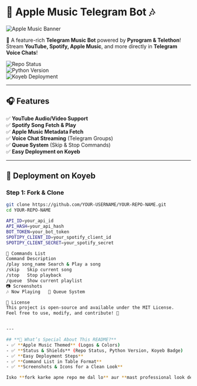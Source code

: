 # 🍏 Apple Music Telegram Bot 🎶  

![Apple Music Banner](https://upload.wikimedia.org/wikipedia/commons/2/2a/Apple_Music_logo.svg)  

🚀 A feature-rich **Telegram Music Bot** powered by **Pyrogram & Telethon**!  
Stream **YouTube, Spotify, Apple Music**, and more directly in **Telegram Voice Chats**!  

![Repo Status](https://img.shields.io/badge/Status-Active-green)  
![Python Version](https://img.shields.io/badge/Python-3.9-blue)  
![Koyeb Deployment](https://img.shields.io/badge/Deploy-Koyeb-orange)  

---

## 🎧 **Features**
✅ **YouTube Audio/Video Support**  
✅ **Spotify Song Fetch & Play**  
✅ **Apple Music Metadata Fetch**  
✅ **Voice Chat Streaming** (Telegram Groups)  
✅ **Queue System** (Skip & Stop Commands)  
✅ **Easy Deployment on Koyeb**  

---

## 🚀 **Deployment on Koyeb**
### **Step 1: Fork & Clone**
```sh
git clone https://github.com/YOUR-USERNAME/YOUR-REPO-NAME.git
cd YOUR-REPO-NAME

API_ID=your_api_id
API_HASH=your_api_hash
BOT_TOKEN=your_bot_token
SPOTIPY_CLIENT_ID=your_spotify_client_id
SPOTIPY_CLIENT_SECRET=your_spotify_secret

🎵 Commands List
Command	Description
/play song_name	Search & Play a song
/skip	Skip current song
/stop	Stop playback
/queue	Show current playlist
📷 Screenshots
🎶 Now Playing	🎵 Queue System

📜 License
This project is open-source and available under the MIT License.
Feel free to use, modify, and contribute! 🚀


---

## **📌 What’s Special About This README?**
- ✅ **Apple Music Themed** (Logos & Colors)  
- ✅ **Status & Shields** (Repo Status, Python Version, Koyeb Badge)  
- ✅ **Easy Deployment Steps**  
- ✅ **Command List in Table Format**  
- ✅ **Screenshots & Icons for a Clean Look**  

Isko **fork karke apne repo me dal lo** aur **mast professional look de do**! 🚀🔥
